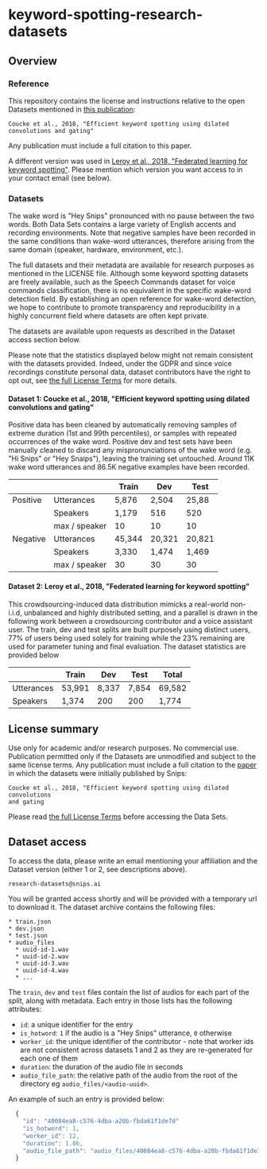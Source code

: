 # keyword-spotting-research-datasets

## Overview

### Reference

This repository contains the license and instructions relative to the open
Datasets mentioned in [this publication](https://arxiv.org/abs/1811.07684):

```
Coucke et al., 2018, "Efficient keyword spotting using dilated convolutions and gating"
```
Any publication must include a full citation to this paper.

A different version was used in [Leroy et al., 2018, "Federated learning for keyword spotting"](https://arxiv.org/abs/1810.05512). Please mention which version you want access to in your contact email (see below).

### Datasets

The wake word is "Hey Snips" pronounced with no pause between the two words. Both Data Sets contains a large variety of 
English accents and recording environments. Note that negative samples have been recorded in the same conditions than wake-word utterances, therefore arising from the same domain (speaker, hardware, environment, etc.).

The full datasets and their metadata are available for research purposes as mentioned in the LICENSE file. Although some 
keyword spotting datasets are freely available, such as the Speech Commands dataset for voice commands classification, 
there is no equivalent in the specific wake-word detection field. By establishing an open reference for wake-word 
detection, we hope to contribute to promote transparency and reproducibility in a highly concurrent field where datasets
 are often kept private.
 
The datasets are available upon requests as described in the Dataset access
section below.

Please note that the statistics displayed below might not
remain consistent with the datasets provided. Indeed, under the
GDPR and since voice recordings constitute personal data, dataset contributors
have the right to opt out, see [the full License Terms](https://github.com/snipsco/keyword-spotting-research-datasets/blob/master/LICENSE) for
more details.


#### Dataset 1: Coucke et al., 2018, "Efficient keyword spotting using dilated convolutions and gating"

Positive data has been cleaned by automatically removing samples of extreme duration (1st and 99th percentiles), or 
samples with repeated occurrences of the wake word. Positive dev and test sets have been manually cleaned to discard any
 mispronunciations of the wake word (e.g. "Hi Snips" or "Hey Snaips"), leaving the training set untouched.
 Around 11K wake word utterances and 86.5K negative examples have been recorded. 

|          |               |  Train |  Dev   |  Test  | 
|----------|---------------|--------|--------|--------| 
| Positive  | Utterances    | 5,876  | 2,504  | 25,88  | 
|          | Speakers      | 1,179  | 516    | 520    | 
|          | max / speaker | 10     | 10     | 10     | 
| Negative | Utterances    | 45,344 | 20,321 | 20,821 | 
|          | Speakers      | 3,330  | 1,474  | 1,469  | 
|          | max / speaker | 30     | 30     | 30     | 



#### Dataset 2: Leroy et al., 2018, "Federated learning for keyword spotting"

This crowdsourcing-induced data distribution mimicks a real-world non-i.i.d, unbalanced and highly distributed setting, and a parallel is drawn in the following work between a crowdsourcing contributor and a voice assistant user. The train, dev and test splits are built purposely using distinct users, 77\% of users being used solely for training while the 23\% remaining are used for parameter tuning and final evaluation. The dataset statistics are provided below

|            |  Train |  Dev  |  Test  |  Total | 
|------------|--------|-------|--------|--------| 
| Utterances | 53,991 | 8,337 | 7,854  | 69,582 | 
| Speakers   | 1,374  | 200   | 200    | 1,774  | 


## License summary

Use only for academic and/or research purposes. No commercial use.
Publication permitted only if the Datasets are unmodified and subject to the same license terms.
Any publication must include a full citation to the [paper](https://arxiv.org/abs/1811.07684) in which the
datasets were initially published by Snips:

```
Coucke et al., 2018, "Efficient keyword spotting using dilated convolutions
and gating
```

Please read [the full License Terms](https://github.com/snipsco/keyword-spotting-research-datasets/blob/master/LICENSE) before accessing the Data Sets.

## Dataset access

To access the data, please write an email mentioning your affiliation and
the Dataset version (either 1 or 2, see descriptions above).

```
research-datasets@snips.ai
```

You will be granted access shortly and will be provided with a temporary url to download it.
The dataset archive contains the following files:
```
* train.json
* dev.json
* test.json
* audio_files
  * uuid-id-1.wav
  * uuid-id-2.wav
  * uuid-id-3.wav
  * uuid-id-4.wav
  * ...
```

The `train`, `dev` and `test` files contain the list of audios for each part of the split, along with metadata. Each 
entry in those lists has the following attributes:

* `id`: a unique identifier for the entry
* `is_hotword`: `1` if the audio is a "Hey Snips" utterance, `0` otherwise
* `worker_id`: the unique identifier of the contributor - note that worker ids are not consistent across datasets 1 and 2 as they are re-generated for each one of them
* `duration`: the duration of the audio file in seconds
* `audio_file_path`: the relative path of the audio from the root of the directory eg `audio_files/<audio-uuid>`.

An example of such an entry is provided below:

```javascript
  {
    "id": "40084ea8-c576-4dba-a20b-fbda61f1de7d"
    "is_hotword": 1, 
    "worker_id": 12, 
    "duration": 1.86, 
    "audio_file_path": "audio_files/40084ea8-c576-4dba-a20b-fbda61f1de7d.wav", 
  }
```


